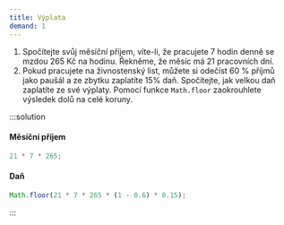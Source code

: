 ```yaml
---
title: Výplata
demand: 1
---
```


1. Spočítejte svůj měsíční příjem, víte-li, že pracujete 7 hodin denně se mzdou 265 Kč na hodinu. Řekněme, že měsíc má 21 pracovních dní.
1. Pokud pracujete na živnostenský list, můžete si odečíst 60 % příjmů jako paušál a ze zbytku zaplatíte 15% daň. Spočítejte, jak velkou daň zaplatíte ze své výplaty. Pomocí funkce `Math.floor` zaokrouhlete výsledek dolů na celé koruny.

:::solution

#### Měsíční příjem

```js
21 * 7 * 265;
```

#### Daň

```js
Math.floor(21 * 7 * 265 * (1 - 0.6) * 0.15);
```

:::
